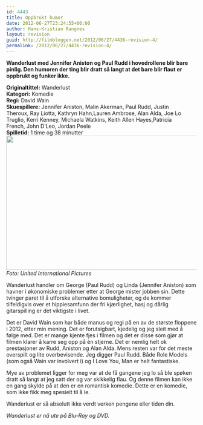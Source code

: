 ```yaml
---
id: 4443
title: Oppbrukt humor
date: 2012-06-27T23:24:55+00:00
author: Hans-Kristian Rangnes
layout: revision
guid: http://filmbloggen.net/2012/06/27/4436-revision-4/
permalink: /2012/06/27/4436-revision-4/
---
```

**Wanderlust med Jennifer Aniston og Paul Rudd i hovedrollene blir bare pinlig. Den humoren der ting blir dratt så langt at det bare blir flaut er oppbrukt og funker ikke.**<!--more-->

**Originaltittel:** Wanderlust  
**Kategori:** Komedie  
**Regi:** David Wain  
**Skuespillere:** Jennifer Aniston, Malin Akerman, Paul Rudd, Justin Theroux, Ray Liotta, Kathryn Hahn,Lauren Ambrose, Alan Alda, Joe Lo Truglio, Kerri Kenney, Michaela Watkins, Keith Allen Hayes,Patricia French, John D’Leo, Jordan Peele  
**Spilletid:** 1 time og 38 minutter  
<a href="http://filmbloggen.net/2012/06/28/oppbrukt-humor/hxtkhxi6/" rel="attachment wp-att-4437"><img class="alignnone size-large wp-image-4437" src="http://filmbloggen.net/wp-content/uploads//2012/06/hxtkhxi6-620x355.jpg" alt="" width="620" height="355" /></a>  
_Foto: United International Pictures_

Wanderlust handler om George (Paul Rudd) og Linda (Jennifer Aniston) som havner i økonomiske problemer etter at George mister jobben sin. Dette tvinger paret til å utforske alternative bomuligheter, og de kommer tilfeldigvis over et hippiesamfunn der fri kjærlighet, hasj og dårlig gitarspilling er det viktigste i livet.

Det er David Wain som har både manus og regi på en av de største floppene i 2012, etter min mening. Det er forutsigbart, kjedelig og jeg sleit med å følge med. Det er mange kjente fjes i filmen og det er disse som gjør at filmen klarer å karre seg opp på èn stjerne. Det er nemlig helt ok prestasjoner av Rudd, Aniston og Alan Alda. Mens resten var for det meste overspilt og lite overbevisende. Jeg digger Paul Rudd. Både Role Models (som også Wain var involvert i) og I Love You, Man er helt fantastiske.

Mye av problemet ligger for meg var at de få gangene jeg lo så ble spøken dratt så langt at jeg satt der og var skikkelig flau. Og denne filmen kan ikke en gang skylde på at den er en romantisk komedie. Dette er en komedie, som ikke fikk meg spesielt til å le.

Wanderlust er så absolutt ikke verdt verken pengene eller tiden din.

_Wanderlust er nå ute på Blu-Ray og DVD._

<div class="video-shortcode">
</div>